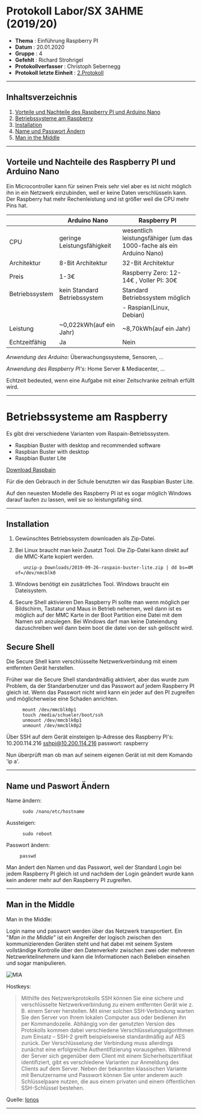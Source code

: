 # Protokoll Labor/SX 3AHME (2019/20)

* **Thema** : Einführung Raspberry PI
* **Datum** : 20.01.2020
* **Gruppe** : 4
* **Gefehlt** : Richard Strohrigel
* **Protokollverfasser** : Christoph Sebernegg
* **Protokoll letzte Einheit** : [2.Protokoll](https://github.com/HTLMechatronics/m17-3ahme-la1-sx/blob/sebchm17/sebchm17/protokolle/protokoll_2019-10-14_sebchm17.md)
--------------------------------------------------------------------------------------------------------------------------------
## Inhaltsverzeichnis
1.  [Vorteile und Nachteile des Raspberry PI und Arduino Nano](#vorteile-und-nachteile-des-raspberry-pi-und-arduino-nano)
1.  [Betriebssysteme am Raspberry](#Betriebssysteme-am-raspberry)
1.  [Installation](#installation)
1.  [Name und Passwort Ändern](#name-und-passwort-ändern)
1.  [Man in the Middle](#man-in-the-middle)

--------------------------------------------------------------------------------------------------------------------------------
## Vorteile und Nachteile des Raspberry PI und Arduino Nano
Ein Microcontroller kann für seinen Preis sehr viel aber es ist nicht möglich ihn in ein Netzwerk einzubinden, weil er keine Daten verschlüsseln kann.
Der Raspberry hat mehr Rechenleistung und ist größer weil die CPU mehr Pins hat.


|     | Arduino Nano | Raspberry PI | 
|-----|--------------|--------------|
| CPU |geringe Leistungsfähigkeit| wesentlich leistungsfähiger (um das 1000-fache als ein Arduino Nano)|
|Architektur|8-Bit Architektur|32-Bit Architektur|
|Preis| 1-3€ |  Raspberry Zero: 12-14€  , Voller PI: 30€|
|Betriebssystem| kein Standard Betriebssystem| Standard Betriebssystem möglich|
| | |- Raspian(Linux, Debian)|
|Leistung|~0,022kWh(auf ein Jahr)|~8,70kWh(auf ein Jahr)|
|Echtzeitfähig|Ja|Nein|


*Anwendung des Arduino:*
Überwachungssysteme, Sensoren, ...

*Anwendung des Raspberry PI's:*
Home Server & Mediacenter, ...

Echtzeit bedeuted, wenn eine Aufgabe mit einer Zeitschranke zeitnah erfüllt wird.

--------------------------------------------------------------------------------------------------------------------------------------------

# Betriebssysteme am Raspberry

Es gibt drei verschiedene Varianten vom Raspain-Betriebssystem.

* Raspbian Buster with desktop and recommended software
* Raspbian Buster with desktop
* Raspbian Buster Lite

[Download Raspbain](https://www.raspberrypi.org/downloads/raspbian/)

Für die den Gebrauch in der Schule benutzten wir das Raspbian Buster Lite.

Auf den neuesten Modelle des Raspberry PI ist es sogar möglich Windows darauf laufen zu lassen, weil sie so leistungsfähig sind.

--------------------------------------------------------------------------------------------------------------------------------------------

## Installation

1. Gewünschtes Betriebssystem downloaden als Zip-Datei.
2. Bei Linux braucht man kein Zusatzt Tool. Die Zip-Datei kann direkt auf die MMC-Karte kopiert werden.

          unzip-p Downloads/2019-09-26-raspain-buster-lite.zip | dd bs=4M of=/dev/nmcblk0

3. Windows benötigt ein zusätzliches Tool. Windows braucht ein Dateisystem.

4. Secure Shell aktivieren
   Den Raspberry Pi sollte man wenn möglich per Bildschirm, Tastatur und Maus in Betrieb nehemen, weil dann ist es möglich auf der MMC Karte                                                  in der Boot Partition eine Datei mit dem Namen ssh anzulegen. Bei Windows darf man keine Dateiendung dazuschreiben weil dann beim boot die datei von der ssh gelöscht wird.
   



## Secure Shell 

Die Secure Shell kann verschlüsselte Netzwerkverbindung mit einem entfernten Gerät herstellen.


Früher war die Secure Shell standardmäßig aktiviert, aber das wurde zum Problem, da der Standarbenutzer und das Passwort auf jedem Raspberry PI gleich ist. Wenn das Passwort nicht wird kann ein jeder auf den PI zugreifen und möglicherweise eine Schaden anrichten.

          mount /dev/mmcblk0p1
          touch /media/schueler/boot/ssh
          unmount /dev/mmcblk0p1
          unmount /dev/mmcblk0p2
 
 Über SSH auf dem Gerät einsteigen
 Ip-Adresse des Raspberry PI's: 10.200.114.216
          sshpi@10.200.114.216
          passwort: raspberry

Nun überprüft man ob man auf seinem eigenen Gerät ist mit dem Komando 'ip a'.

--------------------------------------------------------------------------------------------------------------------------------------------

## Name und Paswort Ändern

Name ändern:

          sudo /nano/etc/hostname

Aussteigen:

          sudo reboot

Passwort ändern:
         
         passwd
         
Man ändert den Namen und das Passwort, weil der Standard Login bei jedem Raspberry PI gleich ist und nachdem der Login geändert wurde kann kein anderer mehr auf den Raspberry PI zugreifen.

--------------------------------------------------------------------------------------------------------------------------------------------

## Man in the Middle

Man in the Middle: 

Login name und passwort werden über das Netzwerk transportiert. Ein "*Man in the Middle*" ist ein Angreifer der logisch zwischen den kommunizierenden Geräten steht und hat dabei mit seinem System vollständige Kontrolle über den Datenverkehr zwischen zwei oder mehreren Netzwerkteilnehmern und kann die Informationen nach Belieben einsehen und sogar manipulieren.

![MIA](http://wiki.cas.mcmaster.ca/images/3/38/Man_in_the_Middle.jpg)

Hostkeys:
>Mithilfe des Netzwerkprotokolls SSH können Sie eine sichere und verschlüsselte Netzwerkverbindung zu einem entfernten Gerät wie z. B. einem Server herstellen. Mit einer solchen SSH-Verbindung warten Sie den Server von Ihrem lokalen Computer aus oder bedienen ihn per Kommandozeile. Abhängig von der genutzten Version des Protokolls kommen dabei verschiedene Verschlüsselungsalgorithmen zum Einsatz – SSH-2 greift beispielsweise standardmäßig auf AES zurück. Der Verschlüsselung der Verbindung muss allerdings zunächst eine erfolgreiche Authentifizierung vorausgehen. Während der Server sich gegenüber dem Client mit einem Sicherheitszertifikat identifiziert, gibt es verschiedene Varianten zur Anmeldung des Clients auf dem Server. Neben der bekannten klassischen Variante mit Benutzername und Passwort können Sie unter anderem auch Schlüsselpaare nutzen, die aus einem privaten und einem öffentlichen SSH-Schlüssel bestehen.

Quelle: [Ionos](https://www.ionos.de/digitalguide/server/sicherheit/ssh-keys-fuer-ihre-netzwerkverbindung-nutzen/)

--------------------------------------------------------------------------------------------------------------------------------------------

